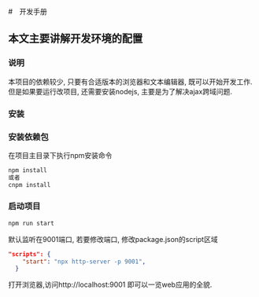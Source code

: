 
#　开发手册
## 本文主要讲解开发环境的配置
### 说明
本项目的依赖较少, 只要有合适版本的浏览器和文本编辑器, 既可以开始开发工作.
但是如果要运行改项目, 还需要安装nodejs, 主要是为了解决ajax跨域问题.
### 安装
### 安装依赖包
在项目主目录下执行npm安装命令
```bash
npm install
或者
cnpm install
```

### 启动项目
```bash
npm run start
```
默认监听在9001端口, 若要修改端口, 修改package.json的script区域
```json
"scripts": {
    "start": "npx http-server -p 9001",
  }
```
打开浏览器,访问http://localhost:9001 即可以一览web应用的全貌.